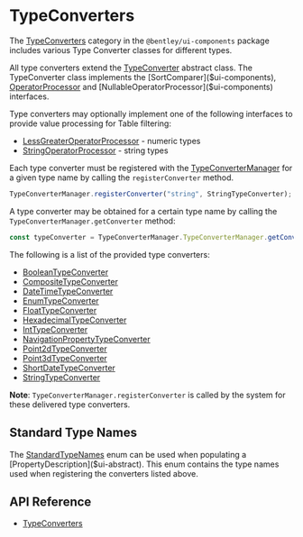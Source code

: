 # TypeConverters

The [TypeConverters]($ui-components:TypeConverters) category in the `@bentley/ui-components` package includes
various Type Converter classes for different types.

All type converters extend the [TypeConverter]($ui-components) abstract class.
The TypeConverter class implements the [SortComparer]($ui-components),
[OperatorProcessor]($ui-components) and [NullableOperatorProcessor]($ui-components) interfaces.

Type converters may optionally implement one of the following interfaces to provide
value processing for Table filtering:

- [LessGreaterOperatorProcessor]($ui-components) - numeric types
- [StringOperatorProcessor]($ui-components) - string types

Each type converter must be registered with the [TypeConverterManager]($ui-components)
for a given type name
by calling the `registerConverter` method.

```ts
TypeConverterManager.registerConverter("string", StringTypeConverter);
```

A type converter may be obtained for a certain type name by calling the
`TypeConverterManager.getConverter` method:

```ts
const typeConverter = TypeConverterManager.TypeConverterManager.getConverter("string");
```

The following is a list of the provided type converters:

- [BooleanTypeConverter]($ui-components)
- [CompositeTypeConverter]($ui-components)
- [DateTimeTypeConverter]($ui-components)
- [EnumTypeConverter]($ui-components)
- [FloatTypeConverter]($ui-components)
- [HexadecimalTypeConverter]($ui-components)
- [IntTypeConverter]($ui-components)
- [NavigationPropertyTypeConverter]($ui-components)
- [Point2dTypeConverter]($ui-components)
- [Point3dTypeConverter]($ui-components)
- [ShortDateTypeConverter]($ui-components)
- [StringTypeConverter]($ui-components)

**Note**: `TypeConverterManager.registerConverter` is called by the system for these delivered type converters.

## Standard Type Names

The [StandardTypeNames]($ui-abstract) enum can be used when populating a [PropertyDescription]($ui-abstract).
This enum contains the type names used when registering the converters listed above.

## API Reference

- [TypeConverters]($ui-components:TypeConverters)
